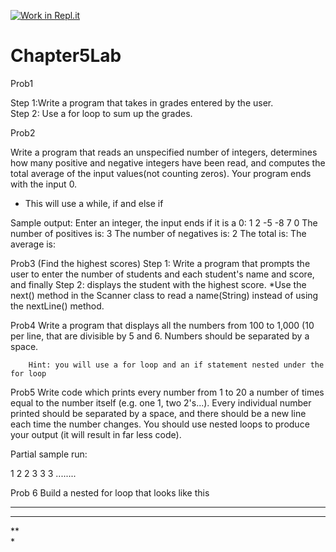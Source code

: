[![Work in Repl.it](https://classroom.github.com/assets/work-in-replit-14baed9a392b3a25080506f3b7b6d57f295ec2978f6f33ec97e36a161684cbe9.svg)](https://classroom.github.com/online_ide?assignment_repo_id=4112657&assignment_repo_type=AssignmentRepo)
# Chapter5Lab

Prob1

Step 1:Write a program that takes in grades entered by the user.  
Step 2: Use a for loop to sum up the grades.

Prob2

Write a program that reads an unspecified number of integers, determines how many positive and negative integers have been read, and computes the total average of the input values(not counting zeros).  Your program ends with the input 0. 

* This will use a while, if and else if

Sample output: Enter an integer, the input ends if it is a 0: 1 2 -5 -8 7 0
The number of positives is: 3
The number of negatives is: 2
The total is:
The average is:  

Prob3
(Find the highest scores)
Step 1: Write a program that prompts the user to enter the number of students and each student's name and score, and finally 
Step 2: displays the student with the highest score. 
*Use the next() method in the Scanner class to read a name(String) instead of using the nextLine() method. 

Prob4
Write a program that displays all the numbers from 100 to 1,000 (10 per line, that are divisible by 5 and 6.  Numbers should be separated by a space. 
		 
		Hint: you will use a for loop and an if statement nested under the for loop

Prob5
Write code which prints every number from 1 to 20 a number of times equal to the number itself (e.g. one 1, two 2's...). Every individual number printed should be separated by a space, and there should be a new line each time the number changes. You should use nested loops to produce your output (it will result in far less code).

Partial sample run:

1 
2 2 
3 3 3 
........

Prob 6
Build a nested for loop that looks like this
****                                                                
***                                                                 
**                                                                    
*                                                                   





